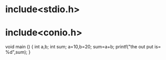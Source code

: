 # include<stdio.h>
# include<conio.h>
void main ()
  {
  int a,b;
  int sum;
  a=10,b=20;
  sum=a+b;
  printf("the out put is= %d",sum);
  }
